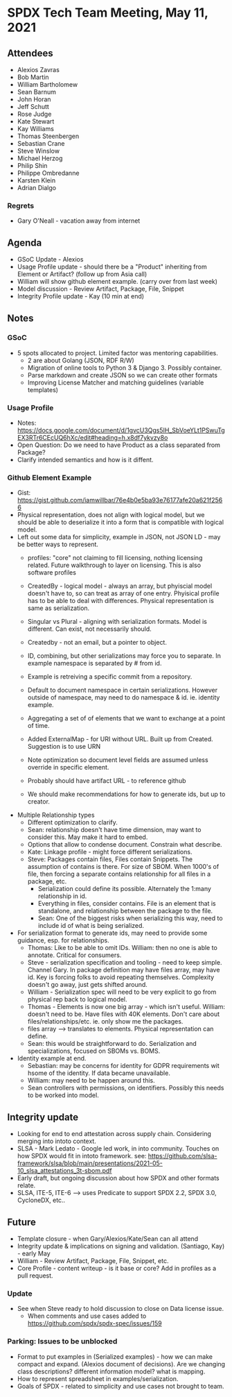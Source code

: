 # SPDX Tech Team Meeting, May 11, 2021
## Attendees

* Alexios  Zavras
* Bob Martin
* William Bartholomew
* Sean Barnum
* John Horan
* Jeff Schutt
* Rose Judge
* Kate Stewart
* Kay Williams
* Thomas Steenbergen
* Sebastian Crane
* Steve Winslow
* Michael Herzog
* Philip Shin
* Philippe Ombredanne
* Karsten Klein
* Adrian Dialgo

### Regrets
* Gary O'Neall - vacation away from internet


## Agenda
* GSoC Update - Alexios
* Usage Profile update - should there be a "Product" inheriting from Element or Artifact?  (follow up from Asia call)
* William will show github element example. (carry over from last week)
* Model discussion - Review Artifact, Package, File, Snippet
* Integrity Profile update - Kay (10 min at end)


## Notes

### GSoC
* 5 spots allocated to project.    Limited factor was mentoring capabilities.
  * 2 are about Golang (JSON, RDF R/W)
  * Migration of online tools to Python 3 & Django 3.   Possibly container.
  * Parse markdown and create JSON so we can create other formats
  * Improving License Matcher and matching guidelines (variable templates)

### Usage Profile
* Notes: https://docs.google.com/document/d/1gvcU3Qgs5IH_SbVoeYLt1PSwuTgEX3RTr6CEcUQ6hXc/edit#heading=h.x8df7ykvzy8o
* Open Question:  Do we need to have Product as a class separated from Package?
* Clarify intended semantics and how is it diffent.

### Github Element Example
* Gist: https://gist.github.com/iamwillbar/76e4b0e5ba93e76177afe20a621f2566
* Physical representation, does not align with logical model, but we should be able to deserialize it into a form that is compatible with logical model.
* Left out some data for simplicity, example in JSON,  not JSON LD - may be better ways to represent.
  * profiles: "core" not claiming to fill licensing, nothing licensing related.   Future walkthrough to layer on licensing.   This is also software profiles
  * CreatedBy - logical model - always an array,  but phyiscial model doesn't have to,  so can treat as array of one entry.   Phyisical profile has to be able to deal with differences.   Physical representation is same as serialization.
  * Singular vs Plural - aligning with serialization formats.   Model is different.    Can exist, not necessarily should.
  * Createdby - not an email, but a pointer to object.
  * ID, combining,  but other serializations may force you to separate.   In example namespace is separated by # from id.
  * Example is retreiving a specific commit from a repository.
  * Default to document namespace in certain serializations.   However outside of namespace, may need to do namespace & id.   ie.  identity example.
  * Aggregating a set of of elements that we want to exchange at a point of time.
  * Added ExternalMap - for URI without URL.   Built up from Created.   Suggestion is to use URN

  * Note optimization so document level fields are assumed unless override in specific element.
  * Probably should have artifact URL - to reference github

  * We should make recommendations for how to generate ids, but up to creator.
* Multiple Relationship types
  * Different optimization to clarify.
  * Sean: relationship doesn't have time dimension, may want to consider this.   May make it hard to embed.
  * Options that allow to condense document.   Constrain what describe.
  * Kate: Linkage profile - might force different serializations.
  * Steve:  Packages contain files,   Files contain Snippets.   The assumption of contains is there.    For size of SBOM.   When 1000's of file,  then forcing a separate contains relationship for all files in a package, etc.
     * Serialization could define its possible.   Alternately the 1:many relationship in id.
     * Everything in files, consider contains.    File is an element that is standalone, and relationship between the package to the file.
     * Sean: One of the biggest risks when serializing this way,  need to include id of what is being serialized.
 * For serialization format to generate ids, may need to provide some guidance,  esp. for relationships.
     * Thomas:  Like to be able to omit IDs.    William: then no one is able to annotate.   Critical for consumers.
     * Steve - serialization specification and tooling - need to keep simple.   Channel Gary.   In package definition may have files array,  may have id.  Key is forcing folks to avoid repeating themselves.   Complexity doesn't go away, just gets shifted around.
     * William - Serialization spec will need to be very explicit to go from physical rep back to logical model.
     * Thomas - Elements is now one big array - which isn't useful.    William:  doesn't need to be.    Have files with 40K elements.   Don't care about files/relationships/etc.   ie. only show me the packages.
     *  files array --> translates to elements.  Physical representation can define.
     * Sean: this would be straightforward to do.    Serialization and specializations, focused on SBOMs vs. BOMS.
* Identity example at end.
  * Sebastian:  may be concerns for identity for GDPR requirements wit hsome of the identity.  If data became unavailable.
  * William: may need to be happen around this.
  * Sean controllers with permissions,  on identifiers.    Possibly this needs to be worked into model.

## Integrity update
* Looking for end to end attestation across supply chain.   Considering merging into intoto context.
* SLSA - Mark Ledato - Google led work, in into community.   Touches on how SPDX would fit in intoto framework.   see: https://github.com/slsa-framework/slsa/blob/main/presentations/2021-05-10_slsa_attestations_3t-sbom.pdf
* Early draft,  but ongoing discussion about how SPDX and other formats relate.
* SLSA,  ITE-5, ITE-6  --> uses Predicate to support SPDX 2.2,  SPDX 3.0,  CycloneDX, etc..

## Future
* Template closure - when Gary/Alexios/Kate/Sean can all attend
* Integrity update & implications on signing and validation.  (Santiago, Kay) - early May
* William - Review Artifact, Package, File, Snippet, etc.
* Core Profile - content writeup  - is it base or core?    Add in profiles as a pull request.

### Update
* See when Steve ready to hold discussion to close on Data license issue.
   * When comments and use cases added to https://github.com/spdx/spdx-spec/issues/159

### Parking:  Issues to be unblocked
* Format to put examples in (Serialized examples) - how we can make compact and expand.   (Alexios document of decisions).   Are we changing class descriptions?  different information model?  what is mapping.
* How to represent spreadsheet in examples/serialization.
* Goals of SPDX - related to simplicity and use cases not brought to team.
